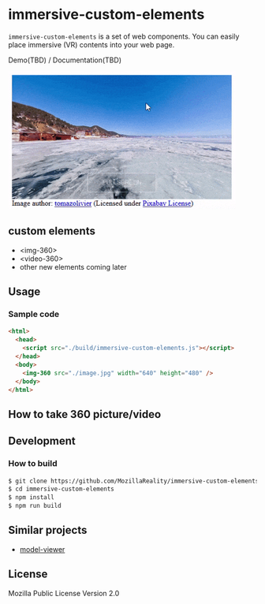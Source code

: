 # immersive-custom-elements

`immersive-custom-elements` is a set of web components. You can easily place immersive (VR) contents into your web page.

Demo(TBD) / Documentation(TBD)

![GitHub Logo](screenshots/img-360.gif)

## custom elements

- \<img-360\>
- \<video-360\>
- other new elements coming later

## Usage

### Sample code

```html
<html>
  <head>
    <script src="./build/immersive-custom-elements.js"></script>
  </head>
  <body>
    <img-360 src="./image.jpg" width="640" height="480" />
  </body>
</html>
```

## How to take 360 picture/video

## Development

### How to build

```sh
$ git clone https://github.com/MozillaReality/immersive-custom-elements.git
$ cd immersive-custom-elements
$ npm install
$ npm run build
```

## Similar projects

- [model-viewer](https://github.com/GoogleWebComponents/model-viewer)

## License

Mozilla Public License Version 2.0
